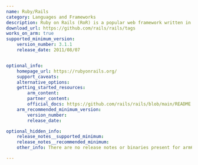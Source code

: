 ```yaml
---
name: Ruby/Rails
category: Languages and Frameworks
description: Ruby on Rails (RoR) is a popular web framework written in the Ruby programming language.
download_url: https://github.com/rails/rails/tags
works_on_arm: true
supported_minimum_version:
    version_number: 3.1.1
    release_date: 2011/08/07


optional_info:
    homepage_url: https://rubyonrails.org/
    support_caveats:
    alternative_options:
    getting_started_resources:
        arm_content:  
        partner_content: 
        official_docs: https://github.com/rails/rails/blob/main/README.md
    arm_recommended_minimum_version:
        version_number:
        release_date:

optional_hidden_info:
    release_notes__supported_minimum:
    release_notes__recommended_minimum:
    other_info: There are no release notes or binaries present for arm64. Version 3.1.1 of rails was installed and tested using gems.

---
```

